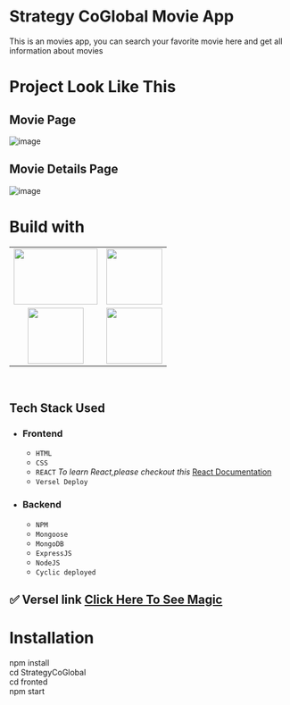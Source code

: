 
# Strategy CoGlobal Movie App

This is an movies app, you can search your favorite movie here and get all information about movies


#  Project Look Like This

## Movie Page
![image](https://imageupload.io/ib/MIx6OvJNki6PNkn_1699342982.png)

## Movie Details Page
![image](https://imageupload.io/ib/4FhmdbWSR1yvrS3_1699343056.png)

# Build with

<table  align=center>
  <tr>
 <td align=center> <img src="https://upload.wikimedia.org/wikipedia/commons/thumb/d/d9/Node.js_logo.svg/1280px-Node.js_logo.svg.png"  height=100   width=150 ></td>
     <td align=center> <img src="https://upload.wikimedia.org/wikipedia/commons/thumb/a/a7/React-icon.svg/1280px-React-icon.svg.png" height=100   ></td>
  </tr><tr>
  <td align=center> <img src="https://git-scm.com/images/logos/downloads/Git-Icon-1788C.png"  height=100  ></td>
  <td align=center> <img src="https://img.icons8.com/plasticine/100/null/github.png"  height=100  ></td>
  </tr>

</table>

<br/>

## Tech Stack Used

- ### **Frontend**
  - `HTML`
  - `CSS`
  - `REACT` _To learn React,please checkout this_ [React Documentation](https://reactjs.org/)
  - `Versel Deploy`
- ### **Backend**
  - `NPM`
  - `Mongoose`
  - `MongoDB`
  - `ExpressJS`
  - `NodeJS`
  - `Cyclic deployed`



## ✅ **Versel link** [Click Here To See Magic](https://frontend-bharathaladandi.vercel.app/)


# Installation
  npm install 
  <br/>
   cd StrategyCoGlobal
   <br/>
   cd fronted
  <br/>
  npm start
